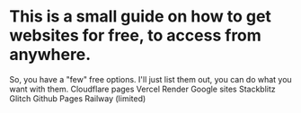 # This is a small guide on how to get websites for free, to access from anywhere.
So, you have a "few" free options. I'll just list them out, you can do what you want with them.
Cloudflare pages
Vercel
Render
Google sites
Stackblitz
Glitch
Github Pages
Railway (limited)

